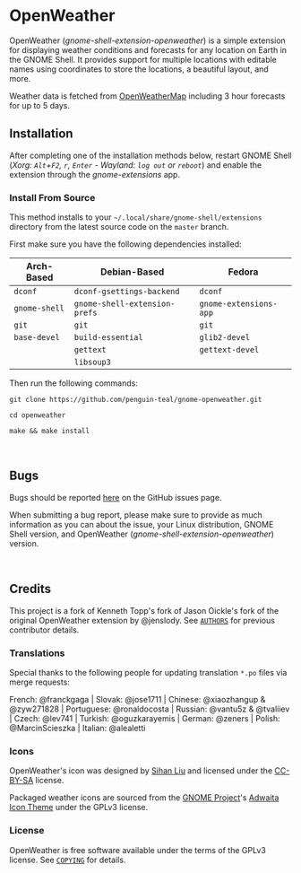 
# OpenWeather

OpenWeather (*gnome-shell-extension-openweather*) is a simple extension for
displaying weather conditions and forecasts for any location on Earth in the
GNOME Shell. It provides support for multiple locations with editable names
using coordinates to store the locations, a beautiful layout, and more.

Weather data is fetched from [OpenWeatherMap](https://openweathermap.org)
including 3 hour forecasts for up to 5 days.

## Installation

After completing one of the installation methods below, restart GNOME Shell
(*Xorg: `Alt`+`F2`, `r`, `Enter` - Wayland: `log out` or `reboot`*) and
enable the extension through the *gnome-extensions* app.

### Install From Source

This method installs to your `~/.local/share/gnome-shell/extensions` directory
from the latest source code on the `master` branch.

First make sure you have the following dependencies installed:

| Arch-Based     | Debian-Based                  | Fedora                 |
| ---            | ---                           | ---                    |
| `dconf`        | `dconf-gsettings-backend`     | `dconf`                |
| `gnome-shell`  | `gnome-shell-extension-prefs` | `gnome-extensions-app` |
| `git`          | `git`                         | `git`                  |
| `base-devel`   | `build-essential`             | `glib2-devel`          |
|                | `gettext`                     | `gettext-devel`        |
|                | `libsoup3`                    |                        |

Then run the following commands:

```
git clone https://github.com/penguin-teal/gnome-openweather.git
```
```
cd openweather
```
```
make && make install
```

<br>

## Bugs

Bugs should be reported
[here](https://github.com/penguin-teal/gnome-openweather/issues)
on the GitHub issues page.

When submitting a bug report, please make sure to provide as much information
as you can about the issue, your Linux distribution, GNOME Shell version,
and OpenWeather (*gnome-shell-extension-openweather*) version.

<br>

## Credits

This project is a fork of Kenneth Topp's fork of Jason Oickle's fork of the
original OpenWeather extension by @jenslody. See [`AUTHORS`](./AUTHORS)
for previous contributor details.

### Translations

Special thanks to the following people for updating translation `*.po` files
via merge requests:

French: @franckgaga | Slovak: @jose1711 | Chinese: @xiaozhangup & @zyw271828 |
Portuguese: @ronaldocosta | Russian: @vantu5z & @tvaliiev | Czech: @lev741 |
Turkish: @oguzkarayemis | German: @zeners | Polish: @MarcinScieszka |
Italian: @alealetti

### Icons

OpenWeather's icon was designed by [Sihan Liu](https://www.sihanliu.com) and
licensed under the [CC-BY-SA](http://creativecommons.org/licenses/by-sa/3.0/)
license.

Packaged weather icons are sourced from the
[GNOME Project](http://www.gnome.org)'s
[Adwaita Icon Theme](https://gitlab.gnome.org/GNOME/adwaita-icon-theme)
under the GPLv3 license.

### License

OpenWeather is free software available under the terms of the GPLv3 license.
See [`COPYING`](./COPYING) for details.

